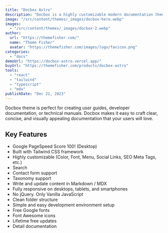 ```yaml
---
title: "Docbox Astro"
description: "Docbox is a highly customizable modern documentation theme built with Astro and Tailwind CSS."
image: "/src/content/themes/_images/docbox-hero.webp"
images:
  - "/src/content/themes/_images/docbox-2.webp"
author:
  url: "https://themefisher.com/"
  name: "Theme Fisher"
  avatar: "https://themefisher.com/images/logo/favicon.png"
categories:
  - "docs"
demoUrl: "https://docbox-astro.vercel.app/"
buyUrl: "https://themefisher.com/products/docbox-astro"
tools:
  - "react"
  - "tailwind"
  - "typescript"
  - "mdx"
publishDate: "Dec 21, 2023"
---
```


<p>
  Docbox theme is perfect for creating user guides, developer documentation, or technical manuals.
  Docbox makes it easy to craft clear, concise, and visually appealing documentation that your users
  will love.
</p>
<h2>Key Features</h2>
<ul>
  <li>Google PageSpeed Score 100! (Desktop)</li>
  <li>Built with Tailwind CSS framework</li>
  <li>Highly customizable (Color, Font, Menu, Social Links, SEO Meta Tags, etc.)</li>
  <li>Search</li>
  <li>Contact form support</li>
  <li>Taxonomy support</li>
  <li>Write and update content in Markdown / MDX</li>
  <li>Fully responsive on desktops, tablets, and smartphones</li>
  <li>No jQuery. Only Vanilla JavaScript</li>
  <li>Clean folder structure</li>
  <li>Simple and easy development environment setup</li>
  <li>Free Google fonts</li>
  <li>Font Awesome icons</li>
  <li>Lifetime free updates</li>
  <li>Detail documentation</li>
</ul>
